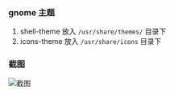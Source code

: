 ### gnome 主题

1. shell-theme 放入 `/usr/share/themes/` 目录下
2. icons-theme 放入 `/usr/share/icons` 目录下

### 截图

![截图](bf.png)
